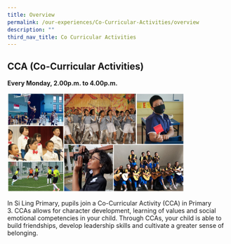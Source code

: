 ```yaml
---
title: Overview
permalink: /our-experiences/Co-Curricular-Activities/overview
description: ""
third_nav_title: Co Curricular Activities
---
```

## CCA (Co-Curricular Activities)

**Every Monday, 2.00p.m. to 4.00p.m.**

<img src="/images/cca1.png" 
     style="width:80%">
		 
In Si Ling Primary, pupils join a Co-Curricular Activity (CCA) in Primary 3. CCAs allows for character development, learning of values and social emotional competencies in your child. Through CCAs, your child is able to build friendships, develop leadership skills and cultivate a greater sense of belonging.